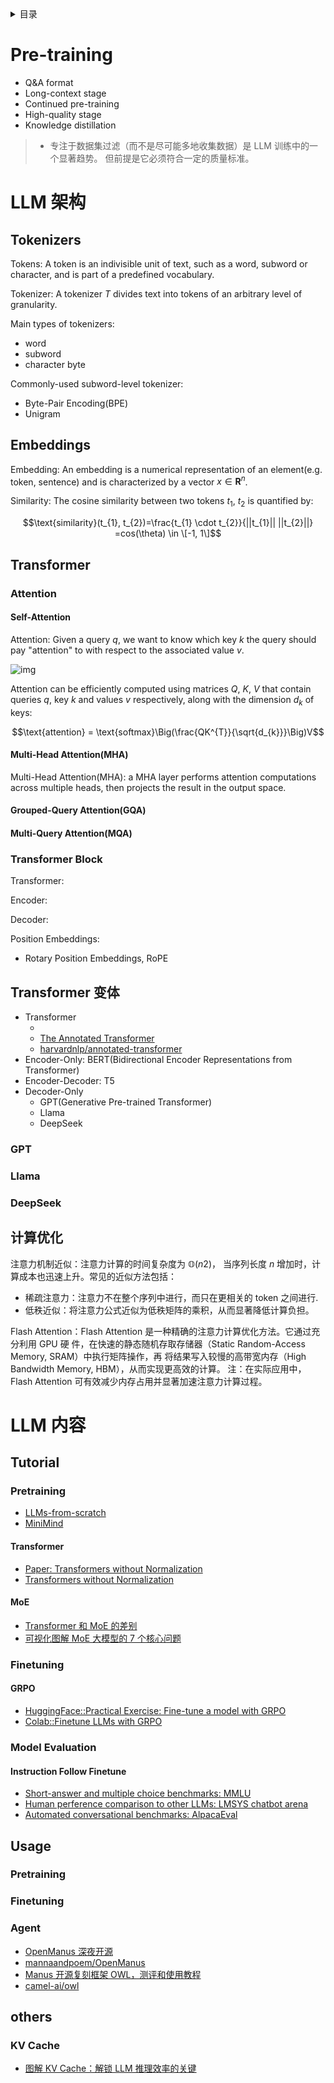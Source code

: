 <details><summary>目录</summary><p>

- [Pre-training](#pre-training)
- [LLM 架构](#llm-架构)
    - [Tokenizers](#tokenizers)
    - [Embeddings](#embeddings)
    - [Transformer](#transformer)
        - [Attention](#attention)
            - [Self-Attention](#self-attention)
            - [Multi-Head Attention(MHA)](#multi-head-attentionmha)
            - [Grouped-Query Attention(GQA)](#grouped-query-attentiongqa)
            - [Multi-Query Attention(MQA)](#multi-query-attentionmqa)
        - [Transformer Block](#transformer-block)
    - [Transformer 变体](#transformer-变体)
        - [GPT](#gpt)
        - [Llama](#llama)
        - [DeepSeek](#deepseek)
    - [计算优化](#计算优化)
- [LLM 内容](#llm-内容)
    - [Tutorial](#tutorial)
        - [Pretraining](#pretraining)
            - [Transformer](#transformer-1)
            - [MoE](#moe)
        - [Finetuning](#finetuning)
            - [GRPO](#grpo)
        - [Model Evaluation](#model-evaluation)
            - [Instruction Follow Finetune](#instruction-follow-finetune)
    - [Usage](#usage)
        - [Pretraining](#pretraining-1)
        - [Finetuning](#finetuning-1)
        - [Agent](#agent)
    - [others](#others)
        - [KV Cache](#kv-cache)
</p></details><p></p>

# Pre-training

* Q&A format
* Long-context stage
* Continued pre-training
* High-quality stage
* Knowledge distillation

> * 专注于数据集过滤（而不是尽可能多地收集数据）是 LLM 训练中的一个显著趋势。
>   但前提是它必须符合一定的质量标准。

# LLM 架构

## Tokenizers




Tokens: A token is an indivisible unit of text, such as a word, subword or character, 
and is part of a predefined vocabulary.

Tokenizer: A tokenizer $T$ divides text into tokens of an arbitrary level of granularity.

Main types of tokenizers:

* word
* subword
* character byte

Commonly-used subword-level tokenizer:

* Byte-Pair Encoding(BPE)
* Unigram

## Embeddings

Embedding: An embedding is a numerical representation of an element(e.g. token, sentence) and is characterized by a vector $x\in \mathbf{R}^{n}$.

Similarity: The cosine similarity between two tokens $t_{1}$, $t_{2}$ is quantified by:

$$\text{similarity}(t_{1}, t_{2})=\frac{t_{1} \cdot t_{2}}{||t_{1}|| ||t_{2}||} =cos(\theta) \in \[-1, 1\]$$

## Transformer

### Attention

#### Self-Attention

Attention: Given a query $q$, we want to know which key $k$ the query should pay "attention" to with respect to the associated value $v$.

![img](images/)

Attention can be efficiently computed using matrices $Q$, $K$, $V$ that contain queries $q$, 
key $k$ and values $v$ respectively, along with the dimension $d_{k}$ of keys:

$$\text{attention} = \text{softmax}\Big(\frac{QK^{T}}{\sqrt{d_{k}}}\Big)V$$

#### Multi-Head Attention(MHA)

Multi-Head Attention(MHA): a MHA layer performs attention computations across multiple heads, 
then projects the result in the output space.

#### Grouped-Query Attention(GQA)


#### Multi-Query Attention(MQA)


### Transformer Block

Transformer: 

Encoder:

Decoder:

Position Embeddings:

* Rotary Position Embeddings, RoPE

## Transformer 变体

* Transformer
    - []()
    - [The Annotated Transformer](https://nlp.seas.harvard.edu/annotated-transformer/)
    - [harvardnlp/annotated-transformer](https://github.com/harvardnlp/annotated-transformer/)
* Encoder-Only: BERT(Bidirectional Encoder Representations from Transformer)
* Encoder-Decoder: T5
* Decoder-Only
    * GPT(Generative Pre-trained Transformer)
    * Llama
    * DeepSeek

### GPT

### Llama

### DeepSeek

## 计算优化

注意力机制近似：注意力计算的时间复杂度为 $\mathbb{O}(n2)$，
当序列长度 $n$ 增加时，计算成本也迅速上升。常见的近似方法包括：

* 稀疏注意力：注意力不在整个序列中进行，而只在更相关的 token 之间进行.
* 低秩近似：将注意力公式近似为低秩矩阵的乘积，从而显著降低计算负担。

Flash Attention：Flash Attention 是一种精确的注意力计算优化方法。它通过充分利用 GPU 硬
件，在快速的静态随机存取存储器（Static Random-Access Memory, SRAM）中执行矩阵操作，再
将结果写入较慢的高带宽内存（High Bandwidth Memory, HBM），从而实现更高效的计算。
注：在实际应用中，Flash Attention 可有效减少内存占用并显著加速注意力计算过程。

# LLM 内容

## Tutorial

### Pretraining

* [LLMs-from-scratch](https://github.com/rasbt/LLMs-from-scratch/tree/main)
* [MiniMind](https://github.com/jingyaogong/minimind)

#### Transformer

* [Paper: Transformers without Normalization](https://arxiv.org/abs/2503.10622)
* [Transformers without Normalization](https://jiachenzhu.github.io/DyT/)

#### MoE

* [Transformer 和 MoE 的差别](https://mp.weixin.qq.com/s/z5gpNkFkbR7nR4HHIHGx0g)
* [可视化图解 MoE 大模型的 7 个核心问题](https://mp.weixin.qq.com/s/-SFFB6gUp0KA4x95lCoxcg)

### Finetuning

#### GRPO

* [HuggingFace::Practical Exercise: Fine-tune a model with GRPO](https://huggingface.co/learn/nlp-course/en/chapter12/5?fw=pt)
* [Colab::Finetune LLMs with GRPO](https://colab.research.google.com/github/huggingface/notebooks/blob/main/course/en/chapter13/grpo_finetune.ipynb#scrollTo=ilrEVEdDkGgs)

### Model Evaluation

#### Instruction Follow Finetune

* [Short-answer and multiple choice benchmarks: MMLU](https://arxiv.org/abs/2009.03300)
* [Human perference comparison to other LLMs: LMSYS chatbot arena](https://arena.lmsys.org)
* [Automated conversational benchmarks: AlpacaEval](https://tatsu-lab.github.io/alpaca_eval/)

## Usage

### Pretraining

### Finetuning

### Agent

* [OpenManus 深夜开源](https://mp.weixin.qq.com/s/Z1vtpH-Wx0QPI8MFum0Wiw)
* [mannaandpoem/OpenManus](https://github.com/mannaandpoem/OpenManus)
* [Manus 开源复刻框架 OWL，测评和使用教程](https://mp.weixin.qq.com/s/lvs2y2ZnSJo5GZ7gbVkQLQ)
* [camel-ai/owl](https://github.com/camel-ai/owl)

## others

### KV Cache

* [图解 KV Cache：解锁 LLM 推理效率的关键](https://mp.weixin.qq.com/s/uWV56N-NeHA57_UeNDE67g)

